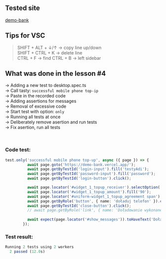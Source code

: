 ## Tested site 
[demo-bank](https://demo-bank.vercel.app/)

## Tips for VSC
> SHIFT + ALT + ↓/↑ -> copy line up/down  
> SHIFT + CTRL + K -> delete line  
> CTRL + F -> find
> CTRL + B -> left sidebar

## What was done in the lesson #4
-> Adding a new test to desktop.spec.ts  
-> Call tasty: `successful mobile phone top-ip`  
-> Paste in the recorded code  
-> Adding assertions for messages  
-> Removal of excessive code  
-> Start test with option: `only`  
-> Running all tests at once  
-> Deliberately remove asertion and run tests  
-> Fix asertion, run all tests  

<br>

### Code test:
```TypeScript
test.only('successful mobile phone top-up', async ({ page }) => {
          await page.goto('https://demo-bank.vercel.app/');
          await page.getByTestId('login-input').fill('testyAdi');
          await page.getByTestId('password-input').fill('password');
          await page.getByTestId('login-button').click();

          await page.locator('#widget_1_topup_receiver').selectOption('502 xxx xxx');
          await page.locator('#widget_1_topup_amount').fill('90');
          await page.locator('#uniform-widget_1_topup_agreement span').click();
          await page.getByRole('button', { name: 'doładuj telefon' }).click();
          await page.getByTestId('close-button').click();
          // await page.getByRole('link', { name: 'Doładowanie wykonane! 90,00PLN na numer 502 xxx xxx' }).click();
  
          await expect(page.locator('#show_messages')).toHaveText('Doładowanie wykonane! 90,00PLN na numer 502 xxx xxx');
        });
```

### Test result:
```TypeScript
Running 2 tests using 2 workers
  2 passed (12.0s)
```
